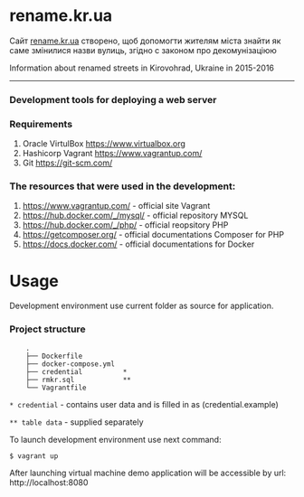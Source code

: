 # rename.kr.ua

Сайт [rename.kr.ua](http://rename.kr.ua/) створено, щоб допомогти жителям міста знайти як саме змінилися назви вулиць, згідно с законом про декомунізаціюю

Information about renamed streets in Kirovohrad, Ukraine in 2015-2016

---

### Development tools for deploying a web server

### Requirements
1. Oracle VirtulBox https://www.virtualbox.org
1. Hashicorp Vagrant https://www.vagrantup.com/
1. Git https://git-scm.com/

### The resources that were used in the development:

1. https://www.vagrantup.com/ - official site Vagrant
1. https://hub.docker.com/_/mysql/ - official repository MYSQL
1. https://hub.docker.com/_/php/ - official reopsitory PHP
1. https://getcomposer.org/ - official documentations Composer for PHP
1. https://docs.docker.com/ - official documentations for Docker

# Usage

Development environment use current folder as source for application.

### Project structure
```
    .
    ├── Dockerfile
    ├── docker-compose.yml
    ├── credential          *
    ├── rmkr.sql            **
    └── Vagrantfile

```
`* credential` - contains user data and is filled in as (credential.example)

`** table data` - supplied separately

To launch development environment use next command:

`$ vagrant up`

After launching virtual machine demo application will be accessible by url:
http://localhost:8080
